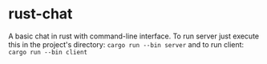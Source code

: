 # rust-chat
A basic chat in rust with command-line interface. 
To run server just execute this in the project's directory:
```cargo run --bin server```
and to run client:
```cargo run --bin client```
